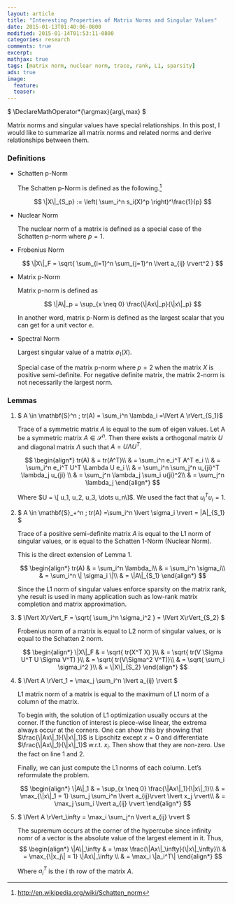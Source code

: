 ```yaml
---
layout: article
title: "Interesting Properties of Matrix Norms and Singular Values"
date: 2015-01-13T01:40:06-0800
modified: 2015-01-14T01:53:11-0800
categories: research
comments: true
excerpt:
mathjax: true
tags: [matrix norm, nuclear norm, trace, rank, L1, sparsity]
ads: true
image:
  feature:
  teaser:
---
```


<div tyle="display:none">
  $
    \DeclareMathOperator*{\argmax}{arg\,max}
  $
</div>

Matrix norms and singular values have special relationships. In this post, I would like to summarize all matrix norms and related norms and derive relationships between them.

### Definitions
* Schatten p-Norm

    The Schatten p-Norm is defined as the following.[^2]
    
    $$
    \|X\|_{S_p} := \left( \sum_i^n s_i(X)^p \right)^\frac{1}{p}
    $$

* Nuclear Norm

    The nuclear norm of a matrix is defined as a special case of the Schatten p-norm where $p=1$.


* Frobenius Norm

    $$
    \|X\|_F = \sqrt{ \sum_{i=1}^n \sum_{j=1}^n \lvert a_{ij} \rvert^2 }
    $$

* Matrix p-Norm

    Matrix p-norm is defined as

    $$
    \|A\|_p = \sup_{x \neq 0} \frac{\|Ax\|_p}{\|x\|_p}
    $$

    In another word, matrix p-Norm is defined as the largest scalar that you can get for a unit vector $e$.

* Spectral Norm

    Largest singular value of a matrix $\sigma_1(X)$.
    
    Special case of the matrix p-norm where $p=2$ when the matrix $X$ is positive semi-definite. For negative definite matrix, the matrix 2-norm is not necessarily the largest norm.

### Lemmas

1. $ A \in \mathbf{S}^n \; tr(A) = \sum_i^n \lambda_i =\lVert A \rVert_{S_1}$

    Trace of a symmetric matrix $A$ is equal to the sum of eigen values.
    Let A be a symmetric matrix $A \in \mathcal{S}^{n}$. Then there exists a orthogonal matrix $U$ and diagonal matrix $\Lambda$ such that $A = U \Lambda U^T$. 

    $$
    \begin{align*}
    tr(A) & = tr(A^T)\\
    & = \sum_i^n e_i^T A^T e_i \\
    & = \sum_i^n e_i^T U^T \Lambda U e_i \\
    & = \sum_i^n \sum_j^n u_{ji}^T \lambda_j u_{ji} \\
    & = \sum_j^n \lambda_j \sum_i u{ji}^2\\
    & = \sum_j^n \lambda_j
    \end{align*}
    $$

    Where $U = \[ u_1, u_2, u_3, \dots u_n\]$. We used the fact that $u_i^T u_i = 1$.

2. $ A \in \mathbf{S}\_+^n \; tr(A) =\sum_i^n \lvert \sigma_i \rvert = \|A\|_{S_1} $

    Trace of a positive semi-definite matrix $A$ is equal to the L1 norm of singular values, or is equal to the Schatten 1-Norm (Nuclear Norm).

    This is the direct extension of Lemma 1.

    $$
    \begin{align*}
    tr(A) & = \sum_i^n \lambda_i\\
    & = \sum_i^n \sigma_i\\
    & = \sum_i^n \| \sigma_i \|\\
    & = \|A\|_{S_1}
    \end{align*}
    $$

    Since the L1 norm of singular values enforce sparsity on the matrix rank, yhe result is used in many application such as low-rank matrix completion and matrix approximation.

3. $ \lVert X\rVert_F = \sqrt{ \sum_i^n \sigma_i^2 } = \lVert X\rVert_{S_2} $

    Frobenius norm of a matrix is equal to L2 norm of singular values, or is equal to the Schatten 2 norm.

    $$
    \begin{align*}
    \|X\|_F & = \sqrt{ tr(X^T X) }\\
    & = \sqrt{ tr(V \Sigma U^T U \Sigma V^T) }\\
    & = \sqrt{ tr(V\Sigma^2 V^T)}\\
    & = \sqrt{ \sum_i \sigma_i^2 }\\
    & = \|X\|_{S_2}
    \end{align*}
    $$

4. $ \lVert A \rVert_1 = \max_j \sum_i^n \lvert a_{ij} \rvert $

    L1 matrix norm of a matrix is equal to the maximum of L1 norm of a column of the matrix.

    To begin with, the solution of L1 optimization usually occurs at the corner. If the function of interest is piece-wise linear, the extrema always occur at the corners. One can show this by showing that $\frac{\|Ax\|_1}{\|x\|_1}$ is Lipschitz except $x = 0$ and differentiate $\frac{\|Ax\|_1}{\|x\|_1}$ w.r.t. $x_i$. Then show that they are non-zero. Use the fact on line 1 and 2.

    Finally, we can just compute the L1 norms of each column. Let’s reformulate the problem.

    $$
    \begin{align*}
    \|A\|_1 & = \sup_{x \neq 0} \frac{\|Ax\|_1}{\|x\|_1}\\
    & = \max_{\|x\|_1 = 1} \sum_j \sum_i^n \lvert a_{ij}\rvert \lvert x_j \rvert\\
    & = \max_j \sum_i \lvert a_{ij} \rvert
    \end{align*}
    $$



5. $ \lVert A \rVert\_\infty = \max_i \sum_j^n \lvert a_{ij} \rvert $


    The supremum occurs at the corner of the hypercube since infinity nomr of a vector is the absolute value of the largest element in it. Thus,
    $$
    \begin{align*}
    \|A\|_\infty & = \max \frac{\|Ax\|_\infty}{\|x\|_\infty}\\
    & = \max_{\|x_j\| = 1} \|Ax\|_\infty \\
    & = \max_i \|a_i^T\|
    \end{align*}
    $$

    Where $a_i^T$ is the $i$ th row of the matrix $A$.


[^1]: B. Recht, M. Fazel, P. A. Parrillo, *Guaranteed Minimum-Rank Solutions of Linear Matrix Equations via Nuclear Norm Minimization*, SIAM Review, Volume 52, Issue 3, pp. 471-501 (2010)
[^2]: http://en.wikipedia.org/wiki/Schatten_norm
